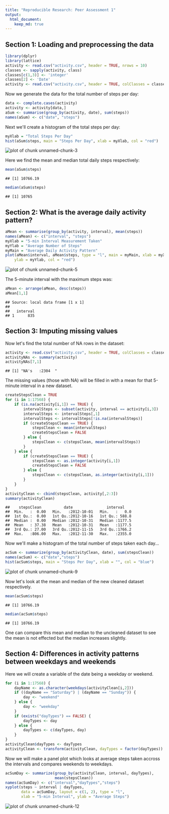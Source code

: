 ```yaml
---
title: "Reproducible Research: Peer Assessment 1"
output: 
  html_document:
    keep_md: true
---
```


 
## Section 1: Loading and preprocessing the data

```r
library(dplyr)
library(lattice)
activity <- read.csv("activity.csv", header = TRUE, nrows = 10)
classes <- sapply(activity, class)
classes[c(1,3)] <- 'integer'
classes[2] <- 'Date'
activity <- read.csv("activity.csv", header = TRUE, colClasses = classes)
```

Now we generate the data for the total number of steps per day:

```r
data <- complete.cases(activity)
activity <- activity[data,]
aSum <- summarise(group_by(activity, date), sum(steps))
names(aSum) <- c("date", "steps")
```
Next we'll create a histogram of the total steps per day:

```r
myXlab = "Total Steps Per Day"
hist(aSum$steps, main = "Steps Per Day", xlab = myXlab, col = "red")
```

![plot of chunk unnamed-chunk-3](figure/unnamed-chunk-3-1.png) 

Here we find the mean and median total daily steps respectively:

```r
mean(aSum$steps)
```

```
## [1] 10766.19
```

```r
median(aSum$steps)
```

```
## [1] 10765
```
## Section 2: What is the average daily activity pattern?

```r
aMean <- summarise(group_by(activity, interval), mean(steps))
names(aMean) <- c("interval", "steps")
myXlab = "5-min Interval Measurement Taken"
myYlab = "Average Number of Steps"
myMain = "Average Daily Activity Pattern"
plot(aMean$interval, aMean$steps, type = "l", main = myMain, xlab = myXlab,
    ylab = myYlab, col = "red")
```

![plot of chunk unnamed-chunk-5](figure/unnamed-chunk-5-1.png) 

The 5-minute interval with the maximum steps was:

```r
aMean <- arrange(aMean, desc(steps))
aMean[1,1]
```

```
## Source: local data frame [1 x 1]
## 
##   interval
## 1      835
```
## Section 3: Imputing missing values

Now let's find the total number of NA rows in the dataset:

```r
activity <- read.csv("activity.csv", header = TRUE, colClasses = classes)
activityNAs <- summary(activity)
activityNAs[7,1]
```

```
## [1] "NA's   :2304  "
```
The missing values (those with NA) will be filled in with a mean for that 5-minute interval in a new dataset.

```r
createStepsClean = TRUE
for (i in 1:17568) {
    if (is.na(activity[i,1]) == TRUE) {
        intervalSteps <- subset(activity, interval == activity[i,3])
        intervalSteps <- intervalSteps[,1]
        intervalSteps <- intervalSteps[!is.na(intervalSteps)]
        if (createStepsClean == TRUE) {
            stepsClean <- mean(intervalSteps)
            createStepsClean = FALSE
        } else {
            stepsClean <- c(stepsClean, mean(intervalSteps))
        }
    } else {
        if (createStepsClean == TRUE) {
            stepsClean <- as.integer(activity[i,1])
            createStepsClean = FALSE
        } else {
            stepsClean <- c(stepsClean, as.integer(activity[i,1]))
        }
    }
}
activityClean <- cbind(stepsClean, activity[,2:3])
summary(activityClean)
```

```
##    stepsClean          date               interval     
##  Min.   :  0.00   Min.   :2012-10-01   Min.   :   0.0  
##  1st Qu.:  0.00   1st Qu.:2012-10-16   1st Qu.: 588.8  
##  Median :  0.00   Median :2012-10-31   Median :1177.5  
##  Mean   : 37.38   Mean   :2012-10-31   Mean   :1177.5  
##  3rd Qu.: 27.00   3rd Qu.:2012-11-15   3rd Qu.:1766.2  
##  Max.   :806.00   Max.   :2012-11-30   Max.   :2355.0
```

Now we'll make a histogram of the total number of steps taken each day...

```r
acSum <- summarize(group_by(activityClean, date), sum(stepsClean))
names(acSum) <- c("date","steps")
hist(acSum$steps, main = "Steps Per Day", xlab = "", col = "blue")
```

![plot of chunk unnamed-chunk-9](figure/unnamed-chunk-9-1.png) 

Now let's look at the mean and median of the new cleaned dataset respectively.

```r
mean(acSum$steps)
```

```
## [1] 10766.19
```

```r
median(acSum$steps)
```

```
## [1] 10766.19
```
One can compare this mean and median to the uncleaned dataset to see the mean is not effected but the median increases slightly.

## Section 4: Differences in activity patterns between weekdays and weekends

Here we will create a variable of the date being a weekday or weekend.

```r
for (i in 1:17568) {
    dayName <- as.character(weekdays(activityClean[i,2]))
    if ((dayName == "Saturday") | (dayName == "Sunday")) {
        day <- "weekend"
    } else {
        day <- "weekday"
    }
    if (exists("dayTypes") == FALSE) {
        dayTypes <- day
    } else {
        dayTypes <- c(dayTypes, day)
    }
}
activityClean$dayTypes <- dayTypes
activityClean <- transform(activityClean, dayTypes = factor(dayTypes))
```

Now we will make a panel plot which looks at average steps taken accross the intervals and compares weekends to weekdays.

```r
acSumDay <- summarize(group_by(activityClean, interval, dayTypes), 
                      mean(stepsClean))
names(acSumDay) <- c("interval","dayTypes","steps")
xyplot(steps ~ interval | dayTypes,
       data = acSumDay, layout = c(1, 2), type = "l",
       xlab = "5-min Interval", ylab = "Average Steps")
```

![plot of chunk unnamed-chunk-12](figure/unnamed-chunk-12-1.png) 


